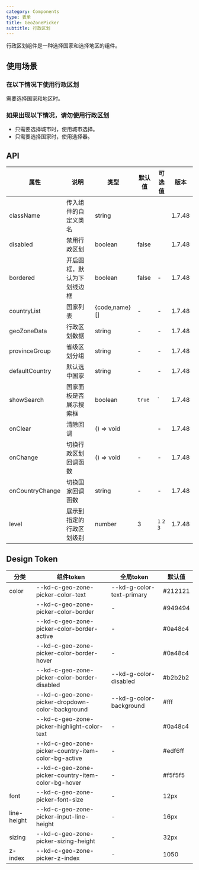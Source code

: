 ```yaml
---
category: Components
type: 表单
title: GeoZonePicker
subtitle: 行政区划
---
```


行政区划组件是一种选择国家和选择地区的组件。

## 使用场景

### 在以下情况下使用行政区划

需要选择国家和地区时。

### 如果出现以下情况，请勿使用行政区划

- 只需要选择城市时，使用城市选择。
- 只需要选择国家时，使用选择器。

## API

| 属性            | 说明                       | 类型          | 默认值 | 可选值      | 版本   |
| --------------- | -------------------------- | ------------- | ------ | ----------- | ------ |
| className       | 传入组件的自定义类名       | string        |        |             | 1.7.48 |
| disabled        | 禁用行政区划               | boolean       | false  |             | 1.7.48 |
| bordered        | 开启圆框，默认为下划线边框 | boolean       | false  | -           | 1.7.48 |
| countryList     | 国家列表                   | {code,name}[] | -      | -           | 1.7.48 |
| geoZoneData     | 行政区划数据               | string        | -      | -           | 1.7.48 |
| provinceGroup   | 省级区划分组               | string        | -      | -           | 1.7.48 |
| defaultCountry  | 默认选中国家               | string        | -      | -           | 1.7.48 |
| showSearch      | 国家面板是否展示搜索框     | boolean       | `true` | `           | 1.7.48 |
| onClear         | 清除回调                   | () => void    |        | -           | 1.7.48 |
| onChange        | 切换行政区划回调函数       | () => void    | -      | -           | 1.7.48 |
| onCountryChange | 切换国家回调函数           | string        | -      | -           | 1.7.48 |
| level           | 展示到指定的行政区划级别   | number        | 3      | `1` `2` `3` | 1.7.48 |


## Design Token

| 分类 | 组件token | 全局token | 默认值 |
| --- | --- | --- | --- |
| color | --kd-c-geo-zone-picker-color-text | --kd-g-color-text-primary | #212121 |
|  | --kd-c-geo-zone-picker-color-border | - | #949494 |
|  | --kd-c-geo-zone-picker-color-border-active | - | #0a48c4 |
|  | --kd-c-geo-zone-picker-color-border-hover | - | #0a48c4 |
|  | --kd-c-geo-zone-picker-color-border-disabled | --kd-g-color-disabled | #b2b2b2 |
|  | --kd-c-geo-zone-picker-dropdown-color-background | --kd-g-color-background | #fff |
|  | --kd-c-geo-zone-picker-highlight-color-text | - | #0a48c4 |
|  | --kd-c-geo-zone-picker-country-item-color-bg-active | - | #edf6ff |
|  | --kd-c-geo-zone-picker-country-item-color-bg-hover | - | #f5f5f5 |
| font | --kd-c-geo-zone-picker-font-size | - | 12px |
| line-height | --kd-c-geo-zone-picker-input-line-height | - | 16px |
| sizing | --kd-c-geo-zone-picker-sizing-height | - | 32px |
| z-index | --kd-c-geo-zone-picker-z-index | - | 1050 |
